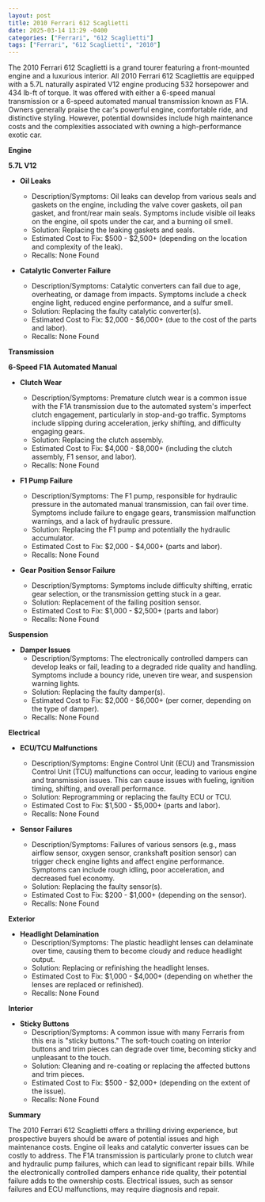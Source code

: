 ```yaml
---
layout: post
title: 2010 Ferrari 612 Scaglietti
date: 2025-03-14 13:29 -0400
categories: ["Ferrari", "612 Scaglietti"]
tags: ["Ferrari", "612 Scaglietti", "2010"]
---
```

The 2010 Ferrari 612 Scaglietti is a grand tourer featuring a front-mounted engine and a luxurious interior. All 2010 Ferrari 612 Scagliettis are equipped with a 5.7L naturally aspirated V12 engine producing 532 horsepower and 434 lb-ft of torque. It was offered with either a 6-speed manual transmission or a 6-speed automated manual transmission known as F1A. Owners generally praise the car's powerful engine, comfortable ride, and distinctive styling. However, potential downsides include high maintenance costs and the complexities associated with owning a high-performance exotic car.

**Engine**

**5.7L V12**

*   **Oil Leaks**
    *   Description/Symptoms: Oil leaks can develop from various seals and gaskets on the engine, including the valve cover gaskets, oil pan gasket, and front/rear main seals. Symptoms include visible oil leaks on the engine, oil spots under the car, and a burning oil smell.
    *   Solution: Replacing the leaking gaskets and seals.
    *   Estimated Cost to Fix: $500 - $2,500+ (depending on the location and complexity of the leak).
    *   Recalls: None Found

*   **Catalytic Converter Failure**
    *   Description/Symptoms: Catalytic converters can fail due to age, overheating, or damage from impacts. Symptoms include a check engine light, reduced engine performance, and a sulfur smell.
    *   Solution: Replacing the faulty catalytic converter(s).
    *   Estimated Cost to Fix: $2,000 - $6,000+ (due to the cost of the parts and labor).
    *   Recalls: None Found

**Transmission**

**6-Speed F1A Automated Manual**

*   **Clutch Wear**
    *   Description/Symptoms: Premature clutch wear is a common issue with the F1A transmission due to the automated system's imperfect clutch engagement, particularly in stop-and-go traffic. Symptoms include slipping during acceleration, jerky shifting, and difficulty engaging gears.
    *   Solution: Replacing the clutch assembly.
    *   Estimated Cost to Fix: $4,000 - $8,000+ (including the clutch assembly, F1 sensor, and labor).
    *   Recalls: None Found

*   **F1 Pump Failure**
    *   Description/Symptoms: The F1 pump, responsible for hydraulic pressure in the automated manual transmission, can fail over time. Symptoms include failure to engage gears, transmission malfunction warnings, and a lack of hydraulic pressure.
    *   Solution: Replacing the F1 pump and potentially the hydraulic accumulator.
    *   Estimated Cost to Fix: $2,000 - $4,000+ (parts and labor).
    *   Recalls: None Found

*   **Gear Position Sensor Failure**
    *   Description/Symptoms: Symptoms include difficulty shifting, erratic gear selection, or the transmission getting stuck in a gear.
    *   Solution: Replacement of the failing position sensor.
    *   Estimated Cost to Fix: $1,000 - $2,500+ (parts and labor)
    *   Recalls: None Found

**Suspension**

*   **Damper Issues**
    *   Description/Symptoms: The electronically controlled dampers can develop leaks or fail, leading to a degraded ride quality and handling. Symptoms include a bouncy ride, uneven tire wear, and suspension warning lights.
    *   Solution: Replacing the faulty damper(s).
    *   Estimated Cost to Fix: $2,000 - $6,000+ (per corner, depending on the type of damper).
    *   Recalls: None Found

**Electrical**

*   **ECU/TCU Malfunctions**
    *   Description/Symptoms: Engine Control Unit (ECU) and Transmission Control Unit (TCU) malfunctions can occur, leading to various engine and transmission issues. This can cause issues with fueling, ignition timing, shifting, and overall performance.
    *   Solution: Reprogramming or replacing the faulty ECU or TCU.
    *   Estimated Cost to Fix: $1,500 - $5,000+ (parts and labor).
    *   Recalls: None Found

*   **Sensor Failures**
    *   Description/Symptoms: Failures of various sensors (e.g., mass airflow sensor, oxygen sensor, crankshaft position sensor) can trigger check engine lights and affect engine performance. Symptoms can include rough idling, poor acceleration, and decreased fuel economy.
    *   Solution: Replacing the faulty sensor(s).
    *   Estimated Cost to Fix: $200 - $1,000+ (depending on the sensor).
    *   Recalls: None Found

**Exterior**

*   **Headlight Delamination**
    *   Description/Symptoms: The plastic headlight lenses can delaminate over time, causing them to become cloudy and reduce headlight output.
    *   Solution: Replacing or refinishing the headlight lenses.
    *   Estimated Cost to Fix: $1,000 - $4,000+ (depending on whether the lenses are replaced or refinished).
    *   Recalls: None Found

**Interior**

*   **Sticky Buttons**
    *   Description/Symptoms: A common issue with many Ferraris from this era is "sticky buttons." The soft-touch coating on interior buttons and trim pieces can degrade over time, becoming sticky and unpleasant to the touch.
    *   Solution: Cleaning and re-coating or replacing the affected buttons and trim pieces.
    *   Estimated Cost to Fix: $500 - $2,000+ (depending on the extent of the issue).
    *   Recalls: None Found

**Summary**

The 2010 Ferrari 612 Scaglietti offers a thrilling driving experience, but prospective buyers should be aware of potential issues and high maintenance costs. Engine oil leaks and catalytic converter issues can be costly to address. The F1A transmission is particularly prone to clutch wear and hydraulic pump failures, which can lead to significant repair bills. While the electronically controlled dampers enhance ride quality, their potential failure adds to the ownership costs. Electrical issues, such as sensor failures and ECU malfunctions, may require diagnosis and repair.

